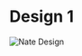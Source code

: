# Design 1
![Nate Design](https://drive.google.com/file/d/1KYAONQjb7FdpDT-EFrc6jScKzt4OB8Ui/view?usp=sharing)